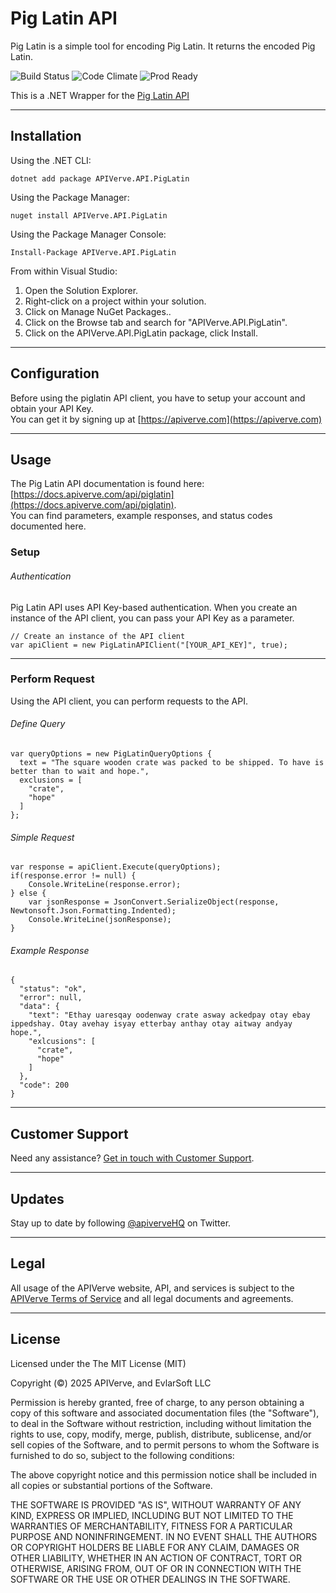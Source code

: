 Pig Latin API
============

Pig Latin is a simple tool for encoding Pig Latin. It returns the encoded Pig Latin.

![Build Status](https://img.shields.io/badge/build-passing-green)
![Code Climate](https://img.shields.io/badge/maintainability-B-purple)
![Prod Ready](https://img.shields.io/badge/production-ready-blue)

This is a .NET Wrapper for the [Pig Latin API](https://apiverve.com/marketplace/api/piglatin)

---

## Installation

Using the .NET CLI:
```
dotnet add package APIVerve.API.PigLatin
```

Using the Package Manager:
```
nuget install APIVerve.API.PigLatin
```

Using the Package Manager Console:
```
Install-Package APIVerve.API.PigLatin
```

From within Visual Studio:

1. Open the Solution Explorer.
2. Right-click on a project within your solution.
3. Click on Manage NuGet Packages..
4. Click on the Browse tab and search for "APIVerve.API.PigLatin".
5. Click on the APIVerve.API.PigLatin package, click Install.


---

## Configuration

Before using the piglatin API client, you have to setup your account and obtain your API Key.  
You can get it by signing up at [https://apiverve.com](https://apiverve.com)

---

## Usage

The Pig Latin API documentation is found here: [https://docs.apiverve.com/api/piglatin](https://docs.apiverve.com/api/piglatin).  
You can find parameters, example responses, and status codes documented here.

### Setup

###### Authentication
Pig Latin API uses API Key-based authentication. When you create an instance of the API client, you can pass your API Key as a parameter.

```
// Create an instance of the API client
var apiClient = new PigLatinAPIClient("[YOUR_API_KEY]", true);
```

---


### Perform Request
Using the API client, you can perform requests to the API.

###### Define Query

```
var queryOptions = new PigLatinQueryOptions {
  text = "The square wooden crate was packed to be shipped. To have is better than to wait and hope.",
  exclusions = [
    "crate",
    "hope"
  ]
};
```

###### Simple Request

```
var response = apiClient.Execute(queryOptions);
if(response.error != null) {
	Console.WriteLine(response.error);
} else {
    var jsonResponse = JsonConvert.SerializeObject(response, Newtonsoft.Json.Formatting.Indented);
    Console.WriteLine(jsonResponse);
}
```

###### Example Response

```
{
  "status": "ok",
  "error": null,
  "data": {
    "text": "Ethay uaresqay oodenway crate asway ackedpay otay ebay ippedshay. Otay avehay isyay etterbay anthay otay aitway andyay hope.",
    "exlcusions": [
      "crate",
      "hope"
    ]
  },
  "code": 200
}
```

---

## Customer Support

Need any assistance? [Get in touch with Customer Support](https://apiverve.com/contact).

---

## Updates
Stay up to date by following [@apiverveHQ](https://twitter.com/apiverveHQ) on Twitter.

---

## Legal

All usage of the APIVerve website, API, and services is subject to the [APIVerve Terms of Service](https://apiverve.com/terms) and all legal documents and agreements.

---

## License
Licensed under the The MIT License (MIT)

Copyright (&copy;) 2025 APIVerve, and EvlarSoft LLC

Permission is hereby granted, free of charge, to any person obtaining a copy of this software and associated documentation files (the "Software"), to deal in the Software without restriction, including without limitation the rights to use, copy, modify, merge, publish, distribute, sublicense, and/or sell copies of the Software, and to permit persons to whom the Software is furnished to do so, subject to the following conditions:

The above copyright notice and this permission notice shall be included in all copies or substantial portions of the Software.

THE SOFTWARE IS PROVIDED "AS IS", WITHOUT WARRANTY OF ANY KIND, EXPRESS OR IMPLIED, INCLUDING BUT NOT LIMITED TO THE WARRANTIES OF MERCHANTABILITY, FITNESS FOR A PARTICULAR PURPOSE AND NONINFRINGEMENT. IN NO EVENT SHALL THE AUTHORS OR COPYRIGHT HOLDERS BE LIABLE FOR ANY CLAIM, DAMAGES OR OTHER LIABILITY, WHETHER IN AN ACTION OF CONTRACT, TORT OR OTHERWISE, ARISING FROM, OUT OF OR IN CONNECTION WITH THE SOFTWARE OR THE USE OR OTHER DEALINGS IN THE SOFTWARE.